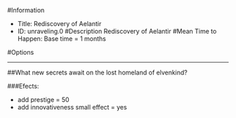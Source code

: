 #Information
 - Title: Rediscovery of Aelantir
 - ID: unraveling.0
#Description
Rediscovery of Aelantir
#Mean Time to Happen:
Base time = 1 months

#Options

___
##What new secrets await on the lost homeland of elvenkind?

###Efects:<ul><li>add prestige = 50</li><li>add innovativeness small effect = yes</li></ul>
